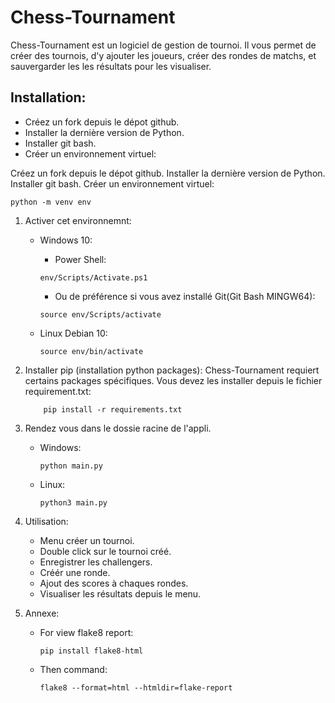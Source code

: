 # Chess-Tournament

Chess-Tournament est un logiciel de gestion de tournoi.
Il vous permet de créer des tournois, d'y ajouter les
joueurs, créer des rondes de matchs, et sauvergarder les
les résultats pour les visualiser.

## Installation:

  - Créez un fork depuis le dépot github.
  - Installer la dernière version de Python.
  - Installer git bash.
  - Créer un environnement virtuel:

 Créez un fork depuis le dépot github.
 Installer la dernière version de Python.
 Installer git bash.
 Créer un environnement virtuel:

 ```
 python -m venv env
 ```

 1. Activer cet environnemnt:
    - Windows 10:

        - Power Shell:
 		``` 
 		env/Scripts/Activate.ps1
 		```
    	- Ou de préférence si vous avez installé Git(Git Bash MINGW64):
 		```
 		source env/Scripts/activate
 		```
    - Linux Debian 10:
 		```
 		source env/bin/activate
 		```
       
 2. Installer pip (installation python packages):
    Chess-Tournament requiert certains packages spécifiques.
    Vous devez les installer depuis le fichier requirement.txt:
	```
        pip install -r requirements.txt
	```

 3. Rendez vous dans le dossie racine de l'appli.

    - Windows:
    	```
    	python main.py
    	```
    - Linux:
    	```
    	python3 main.py   

 4. Utilisation:
    - Menu créer un tournoi.
    - Double click sur le tournoi créé.
    - Enregistrer les challengers.
    - Créér une ronde.
    - Ajout des scores à chaques rondes.
    - Visualiser les résultats depuis le menu.

5. Annexe:
    - For view flake8 report:

    	```
    	pip install flake8-html
    	```
    - Then command:
    	```
    	flake8 --format=html --htmldir=flake-report
    	```




                                                                                                                     

